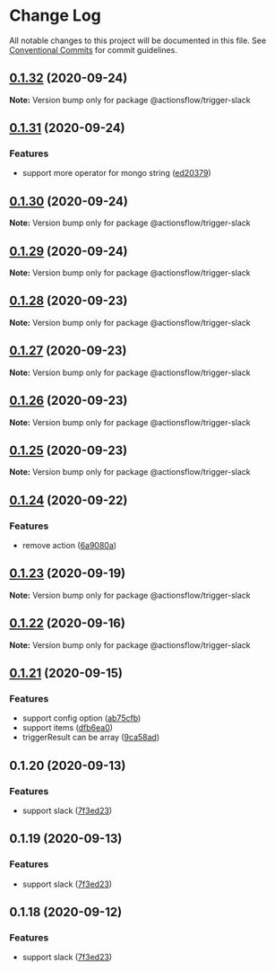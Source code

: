 # Change Log

All notable changes to this project will be documented in this file.
See [Conventional Commits](https://conventionalcommits.org) for commit guidelines.

## [0.1.32](https://github.com/actionsflow/actionsflow/compare/@actionsflow/trigger-slack@0.1.31...@actionsflow/trigger-slack@0.1.32) (2020-09-24)

**Note:** Version bump only for package @actionsflow/trigger-slack

## [0.1.31](https://github.com/actionsflow/actionsflow/compare/@actionsflow/trigger-slack@0.1.30...@actionsflow/trigger-slack@0.1.31) (2020-09-24)

### Features

- support more operator for mongo string ([ed20379](https://github.com/actionsflow/actionsflow/commit/ed2037900d35547cf37bff2bd278e8b1d714dbb9))

## [0.1.30](https://github.com/actionsflow/actionsflow/compare/@actionsflow/trigger-slack@0.1.29...@actionsflow/trigger-slack@0.1.30) (2020-09-24)

**Note:** Version bump only for package @actionsflow/trigger-slack

## [0.1.29](https://github.com/actionsflow/actionsflow/compare/@actionsflow/trigger-slack@0.1.28...@actionsflow/trigger-slack@0.1.29) (2020-09-24)

**Note:** Version bump only for package @actionsflow/trigger-slack

## [0.1.28](https://github.com/actionsflow/actionsflow/compare/@actionsflow/trigger-slack@0.1.27...@actionsflow/trigger-slack@0.1.28) (2020-09-23)

**Note:** Version bump only for package @actionsflow/trigger-slack

## [0.1.27](https://github.com/actionsflow/actionsflow/compare/@actionsflow/trigger-slack@0.1.26...@actionsflow/trigger-slack@0.1.27) (2020-09-23)

**Note:** Version bump only for package @actionsflow/trigger-slack

## [0.1.26](https://github.com/actionsflow/actionsflow/compare/@actionsflow/trigger-slack@0.1.25...@actionsflow/trigger-slack@0.1.26) (2020-09-23)

**Note:** Version bump only for package @actionsflow/trigger-slack

## [0.1.25](https://github.com/actionsflow/actionsflow/compare/@actionsflow/trigger-slack@0.1.24...@actionsflow/trigger-slack@0.1.25) (2020-09-23)

**Note:** Version bump only for package @actionsflow/trigger-slack

## [0.1.24](https://github.com/actionsflow/actionsflow/compare/@actionsflow/trigger-slack@0.1.23...@actionsflow/trigger-slack@0.1.24) (2020-09-22)

### Features

- remove action ([6a9080a](https://github.com/actionsflow/actionsflow/commit/6a9080a4e6254a95e34316caa4122022d7b8f4be))

## [0.1.23](https://github.com/actionsflow/actionsflow/compare/@actionsflow/trigger-slack@0.1.22...@actionsflow/trigger-slack@0.1.23) (2020-09-19)

**Note:** Version bump only for package @actionsflow/trigger-slack

## [0.1.22](https://github.com/actionsflow/actionsflow/compare/@actionsflow/trigger-slack@0.1.21...@actionsflow/trigger-slack@0.1.22) (2020-09-16)

**Note:** Version bump only for package @actionsflow/trigger-slack

## [0.1.21](https://github.com/actionsflow/actionsflow/compare/@actionsflow/trigger-slack@0.1.20...@actionsflow/trigger-slack@0.1.21) (2020-09-15)

### Features

- support config option ([ab75cfb](https://github.com/actionsflow/actionsflow/commit/ab75cfbcb59fffb6f007d96cc2f6665015632109))
- support items ([dfb6ea0](https://github.com/actionsflow/actionsflow/commit/dfb6ea0f570be4497c23ab0c0058714fbc71df5e))
- triggerResult can be array ([9ca58ad](https://github.com/actionsflow/actionsflow/commit/9ca58ad2f452826867fa15e74adde3a37994bfbd))

## 0.1.20 (2020-09-13)

### Features

- support slack ([7f3ed23](https://github.com/actionsflow/actionsflow/commit/7f3ed23d4c9cd4d1845bf6bd00692726ad6543f5))

## 0.1.19 (2020-09-13)

### Features

- support slack ([7f3ed23](https://github.com/actionsflow/actionsflow/commit/7f3ed23d4c9cd4d1845bf6bd00692726ad6543f5))

## 0.1.18 (2020-09-12)

### Features

- support slack ([7f3ed23](https://github.com/actionsflow/actionsflow/commit/7f3ed23d4c9cd4d1845bf6bd00692726ad6543f5))
